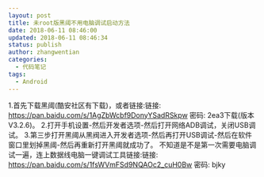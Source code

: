 ```yaml
---
layout: post
title: 未root版黑阈不用电脑调试启动方法
date: 2018-06-11 08:46:00
updated: 2018-06-11 08:46:34
status: publish
author: zhangwentian
categories: 
  - 代码笔记
tags: 
  - Android
---
```



 1.首先下载黑阈(酷安社区有下载)，或者链接:链接: https://pan.baidu.com/s/1AgZbWcbf9DonyYSadRSkpw 密码: 2ea3下载(版本V3.2.6)。
  2.打开手机设置-然后开发者选项-然后打开网络ADB调试，关闭USB调试。
  3.第三步打开黑阈从黑阀进入开发者选项-然后再打开USB调试-然后在软件窗口里划掉黑阈-然后再重新打开黑阈就成功了。
不知道是不是第一次需要电脑调试一遍，连上数据线电脑一键调试工具链接:链接: https://pan.baidu.com/s/1fsWVmFSd9NQAOc2_cuH0Bw 密码: bjky
